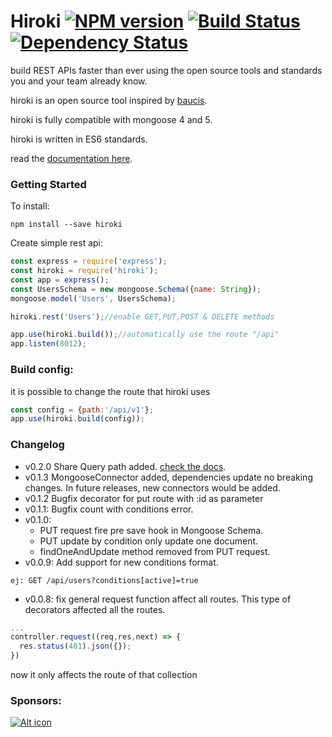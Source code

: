 # Hiroki [![NPM version][npm-image]][npm-url] [![Build Status][travis-image]][travis-url] [![Dependency Status][daviddm-image]][daviddm-url]

 build REST APIs faster than ever using the open source tools and standards you and your team already know.

hiroki is an open source tool inspired by [baucis](https://github.com/wprl/baucis).

hiroki is fully compatible with mongoose 4 and 5.

hiroki is written in ES6 standards.

read the [documentation here](https://ivanhuay.github.io/hiroki/).
### Getting Started
To install:
```
npm install --save hiroki
```

Create simple rest api:
```javascript
const express = require('express');
const hiroki = require('hiroki');
const app = express();
const UsersSchema = new mongoose.Schema({name: String});
mongoose.model('Users', UsersSchema);

hiroki.rest('Users');//enable GET,PUT,POST & DELETE methods

app.use(hiroki.build());//automatically use the route "/api"
app.listen(8012);
```
### Build config:

it is possible to change the route that hiroki uses
```javascript
const config = {path:'/api/v1'};
app.use(hiroki.build(config));

```
### Changelog
* v0.2.0 Share Query path added. [check the docs](https://ivanhuay.github.io/hiroki/rest-api/share-query/).
* v0.1.3 MongooseConnector added, dependencies update no breaking changes. In future releases, new connectors would be added.
* v0.1.2 Bugfix decorator for put route with :id as parameter
* v0.1.1: Bugfix count with conditions error.
* v0.1.0:
  * PUT request fire pre save hook in Mongoose Schema.
  * PUT update by condition only update one document.
  * findOneAndUpdate method removed from PUT request.
* v0.0.9: Add support for new conditions format.
```
ej: GET /api/users?conditions[active]=true
```
* v0.0.8: fix general request function affect all routes.
This type of decorators affected all the routes.
```javascript
...
controller.request((req,res,next) => {
  res.status(401).json({});
})
```
now it only affects the route of that collection

### Sponsors:

[![Alt icon](https://grava.digital/assets/img/brandFooter.svg)
](https://grava.digital)



[npm-image]: https://badge.fury.io/js/hiroki.svg
[npm-url]: https://npmjs.org/package/hiroki
[travis-image]: https://travis-ci.com/ivanhuay/hiroki.svg?branch=master
[travis-url]: https://travis-ci.com/ivanhuay/hiroki
[daviddm-image]: https://david-dm.org/ivanhuay/hiroki.svg?theme=shields.io
[daviddm-url]: https://david-dm.org/ivanhuay/hiroki
